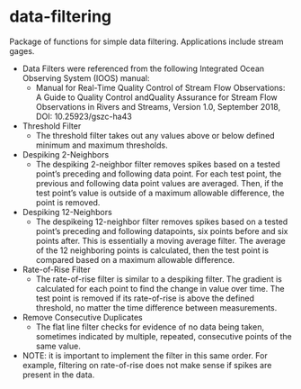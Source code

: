 # data-filtering
Package of functions for simple data filtering. Applications include stream gages.


- Data Filters were referenced from the following Integrated Ocean Observing System (IOOS) manual: 
    - Manual for Real-Time Quality Control of Stream Flow Observations: A Guide to Quality Control andQuality Assurance for Stream Flow Observations in Rivers and Streams, Version 1.0, September 2018, DOI: 10.25923/gszc-ha43
- Threshold Filter
    - The threshold filter takes out any values above or below defined minimum and maximum thresholds.
- Despiking 2-Neighbors
    - The despiking 2-neighbor filter removes spikes based on a tested point’s preceding and following data point. For each test point, the previous and following data point values are averaged. Then, if the test point’s value is outside of a maximum allowable difference, the point is removed.
- Despiking 12-Neighbors
    - The despikeing 12-neighbor filter removes spikes based on a tested point’s preceding and following datapoints, six points before and six points after. This is essentially a moving average filter. The average of the 12 neighboring points is calculated, then the test point is compared based on a maximum allowable difference.
- Rate-of-Rise Filter
    - The rate-of-rise filter is similar to a despiking filter. The gradient is calculated for each point to find the change in value over time. The test point is removed if its rate-of-rise is above the defined threshold, no matter the time difference between measurements.
- Remove Consecutive Duplicates
    - The flat line filter checks for evidence of no data being taken, sometimes indicated by multiple, repeated, consecutive points of the same value.
- NOTE: it is important to implement the filter in this same order. For example, filtering on rate-of-rise does not make sense if spikes are present in the data.
